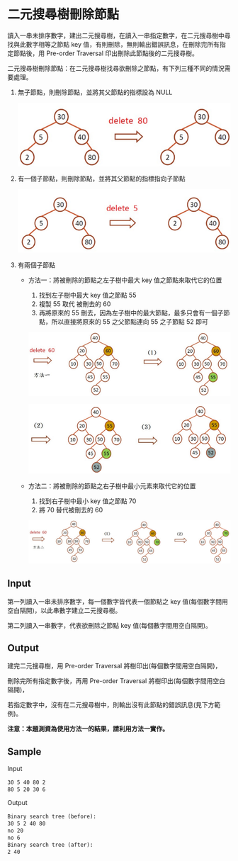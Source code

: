 # 二元搜尋樹刪除節點

讀入一串未排序數字，建出二元搜尋樹，在讀入一串指定數字，在二元搜尋樹中尋找與此數字相等之節點 key 值，有則刪除，無則輸出錯誤訊息，在刪除完所有指定節點後，用 Pre-order Traversal 印出刪除此節點後的二元搜尋樹。

二元搜尋樹刪除節點：在二元搜尋樹找尋欲刪除之節點，有下列三種不同的情況需要處理。

1. 無子節點，則刪除節點，並將其父節點的指標設為 NULL

   ![No child](./images/no_child.png)

2. 有一個子節點，則刪除節點，並將其父節點的指標指向子節點

   ![One Child](./images/one_child.png)

3. 有兩個子節點

   - 方法一：將被刪除的節點之左子樹中最大 key 值之節點來取代它的位置

     1. 找到左子樹中最大 key 值之節點 55
     2. 複製 55 取代 被刪去的 60
     3. 再將原來的 55 刪去，因為左子樹中的最大節點，最多只會有一個子節點，所以直接將原來的 55 之父節點連向 55 之子節點 52 即可

     ![method 1-1](./images/method1_1.png)

     ![method 1-2](./images/method1_2.png)

   - 方法二：將被刪除的節點之右子樹中最小元素來取代它的位置

     1. 找到右子樹中最小 key 值之節點 70
     2. 將 70 替代被刪去的 60

     ![method 2](./images/method2.png)

## Input

第一列讀入一串未排序數字，每一個數字皆代表一個節點之 key 值(每個數字間用空白隔開)，以此串數字建立二元搜尋樹。

第二列讀入一串數字，代表欲刪除之節點 key 值(每個數字間用空白隔開)。

## Output

建完二元搜尋樹，用 Pre-order Traversal 將樹印出(每個數字間用空白隔開)，

刪除完所有指定數字後，再用 Pre-order Traversal 將樹印出(每個數字間用空白隔開)，

若指定數字中，沒有在二元搜尋樹中，則輸出沒有此節點的錯誤訊息(見下方範例)。

**注意：本題測資為使用方法一的結果，請利用方法一實作。**

## Sample

Input

```
30 5 40 80 2
80 5 20 30 6

```

Output

```
Binary search tree (before):
30 5 2 40 80
no 20
no 6
Binary search tree (after):
2 40

```
